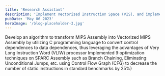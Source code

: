 ```yaml
---
title: 'Research Assistant'
description: 'Implement Vectorized Instruction Space (VIS), and implement optimization techniques for SPARC Assembly'
pubDate: 'May 06 2023'
heroImage: '/blog-placeholder-3.jpg'
---
```


Develop an algorithm to transform MIPS Assembly into Vectorized MIPS Assembly by utilizing C programming language to convert control dependences to data dependences, thus leveraging the advantages of Very Long Instruction Word (VLIW) processor
Implemented 9 optimization techniques on SPARC Assembly such as Branch Chaining, Eliminating Unconditional Jumps, etc. using Control Flow Graph (CFG) to decrease the number of static instructions in standard benchmarks by 25%)
